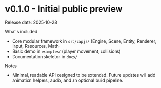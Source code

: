 # v0.1.0 - Initial public preview

Release date: 2025-10-28

What's included
- Core modular framework in `src/capjs/` (Engine, Scene, Entity, Renderer, Input, Resources, Math)
- Basic demo in `examples/` (player movement, collisions)
- Documentation skeleton in `docs/`

Notes
- Minimal, readable API designed to be extended. Future updates will add animation helpers, audio, and an optional build pipeline.
